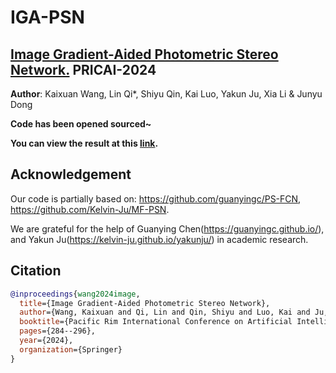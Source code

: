 # IGA-PSN
## [Image Gradient-Aided Photometric Stereo Network.](https://link.springer.com/chapter/10.1007/978-981-96-0122-6_25) PRICAI-2024


**Author**: Kaixuan Wang, Lin Qi*, Shiyu Qin, Kai Luo, Yakun Ju, Xia Li & Junyu Dong 

**Code has been opened sourced~**

**You can view the result at this [link](https://github.com/oucmagpie/IGA-PSN/tree/main/results).**

## Acknowledgement
Our code is partially based on: https://github.com/guanyingc/PS-FCN, https://github.com/Kelvin-Ju/MF-PSN. 

We are grateful for the help of Guanying Chen(https://guanyingc.github.io/), and Yakun Ju(https://kelvin-ju.github.io/yakunju/) in academic research.

## Citation
```bibtex
@inproceedings{wang2024image,
  title={Image Gradient-Aided Photometric Stereo Network},
  author={Wang, Kaixuan and Qi, Lin and Qin, Shiyu and Luo, Kai and Ju, Yakun and Li, Xia and Dong, Junyu},
  booktitle={Pacific Rim International Conference on Artificial Intelligence},
  pages={284--296},
  year={2024},
  organization={Springer}
}
```
